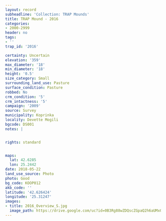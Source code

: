 ```yaml
---
layout: record
subheadline: 'Collection: TRAP Mounds'
title: TRAP Mound - 2016
categories:
- 2000-2999
header: no
tags:
- ''
trap_id: '2016'

certainty: Uncertain
elevation: '359'
max_diameter: '18'
min_diameter: '18'
height: '0.5'
size_category: Small
surrounding_land_use: Pasture
surface_condition: Pasture
robbed: No
crm_condition: '5'
crm_intactness: '5'
campaign: '2009'
source: Survey
municipality: Koprinka
locality: Devette Mogili
bgcode: DS001
notes: |


rights: standard


maps:
  lat: 42.6285
  lon: 25.2442
date: 2018-05-22
land_use_source: Photo
photo: Good
bg_code: KOOP012
akb_code: ''
latitude: '42.626424'
longitude: '25.31247'
images:
- title: 2016_Overview_S.jpg
  image_path: https://drive.google.com/uc?id=0B3Rg88wZDQscZGpaQ2h6aUMxOXM
---
```

